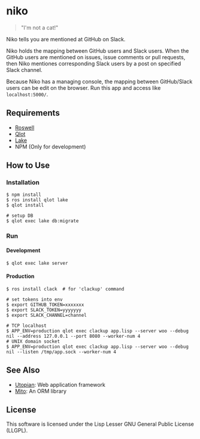 # niko

> "I'm not a cat!"

Niko tells you are mentioned at GitHub on Slack.

Niko holds the mapping between GitHub users and Slack users. When the GitHub users are mentioned on issues, issue comments or pull requests, then Niko mentiones corresponding Slack users by a post on specified Slack channel.

Because Niko has a managing console, the mapping between GitHub/Slack users can be edit on the browser. Run this app and access like `localhost:5000/`.

## Requirements

* [Roswell](https://github.com/roswell/roswell)
* [Qlot](https://github.com/fukamachi/qlot)
* [Lake](https://github.com/takagi/lake)
* NPM (Only for development)

## How to Use

### Installation

```
$ npm install
$ ros install qlot lake
$ qlot install

# setup DB
$ qlot exec lake db:migrate
```

### Run

#### Development

```
$ qlot exec lake server
```

#### Production

```
$ ros install clack  # for 'clackup' command

# set tokens into env
$ export GITHUB_TOKEN=xxxxxxx
$ export SLACK_TOKEN=yyyyyyy
$ export SLACK_CHANNEL=channel

# TCP localhost
$ APP_ENV=production qlot exec clackup app.lisp --server woo --debug nil --address 127.0.0.1 --port 8080 --worker-num 4
# UNIX domain socket
$ APP_ENV=production qlot exec clackup app.lisp --server woo --debug nil --listen /tmp/app.sock --worker-num 4
```

## See Also

* [Utopian](https://github.com/fukamachi/utopian): Web application framework
* [Mito](https://github.com/fukamachi/mito): An ORM library

## License

This software is licensed under the Lisp Lesser GNU General Public License (LLGPL).

